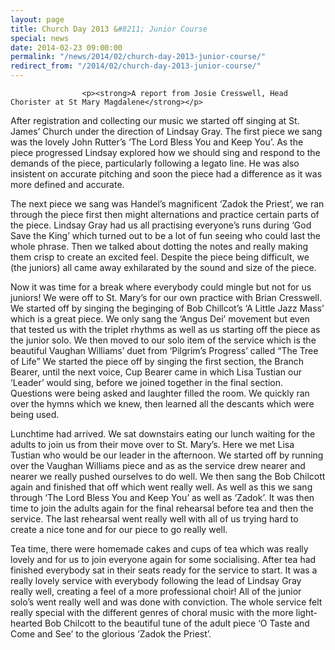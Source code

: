 ```yaml
---
layout: page
title: Church Day 2013 &#8211; Junior Course
special: news
date: 2014-02-23 09:00:00
permalink: "/news/2014/02/church-day-2013-junior-course/"
redirect_from: "/2014/02/church-day-2013-junior-course/"
---
```



                    
                    <p><strong>A report from Josie Cresswell, Head Chorister at St Mary Magdalene</strong></p>
<p>After registration and collecting our music we started off singing at St. James&#8217; Church under the direction of Lindsay Gray. The first piece we sang was the lovely John Rutter&#8217;s &#8216;The Lord Bless You and Keep You&#8217;. As the piece progressed Lindsay explored how we should sing and respond to the demands of the piece, particularly following a legato line. He was also insistent on accurate pitching and soon the piece had a difference as it was more defined and accurate.</p>
<p>The next piece we sang was Handel&#8217;s magnificent &#8216;Zadok the Priest&#8217;, we ran through the piece first then might alternations and practice certain parts of the piece. Lindsay Gray had us all practising everyone&#8217;s runs during &#8216;God Save the King&#8217; which turned out to be a lot of fun seeing who could last the whole phrase. Then we talked about dotting the notes and really making them crisp to create an excited feel. Despite the piece being difficult, we (the juniors) all came away exhilarated by the sound and size of the piece.</p>
<p>Now it was time for a break where everybody could mingle but not for us juniors! We were off to St. Mary&#8217;s for our own practice with Brian Cresswell. We started off by singing the beginging of Bob Chillcot&#8217;s &#8216;A Little Jazz Mass&#8217; which is a great piece. We only sang the &#8216;Angus Dei&#8217; movement but even that tested us with the triplet rhythms as well as us starting off the piece as the junior solo. We then moved to our solo item of the service which is the beautiful Vaughan Williams&#8217; duet from &#8216;Pilgrim&#8217;s Progress&#8217; called “The Tree of Life” We started the piece off by singing the first section, the Branch Bearer, until the next voice, Cup Bearer came in which Lisa Tustian our &#8216;Leader&#8217; would sing, before we joined together in the final section. Questions were being asked and laughter filled the room. We quickly ran over the hymns which we knew, then learned all the descants which were being used.</p>
<p>Lunchtime had arrived. We sat downstairs eating our lunch waiting for the adults to join us from their move over to St. Mary&#8217;s. Here we met Lisa Tustian who would be our leader in the afternoon. We started off by running over the Vaughan Williams piece and as as the service drew nearer and nearer we really pushed ourselves to do well. We then sang the Bob Chilcott again and finished that off which went really well. As well as this we sang through &#8216;The Lord Bless You and Keep You&#8217; as well as &#8216;Zadok&#8217;. It was then time to join the adults again for the final rehearsal before tea and then the service. The last rehearsal went really well with all of us trying hard to create a nice tone and for our piece to go really well.</p>
<p>Tea time, there were homemade cakes and cups of tea which was really lovely and for us to join everyone again for some socialising. After tea had finished everybody sat in their seats ready for the service to start. It was a really lovely service with everybody following the lead of Lindsay Gray really well, creating a feel of a more professional choir! All of the junior solo&#8217;s went really well and was done with conviction. The whole service felt really special with the different genres of choral music with the more light-hearted Bob Chilcott to the beautiful tune of the adult piece &#8216;O Taste and Come and See&#8217; to the glorious &#8216;Zadok the Priest&#8217;.</p>

                
